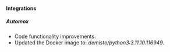 
#### Integrations

##### Automox
- Code functionality improvements.
- Updated the Docker image to: *demisto/python3:3.11.10.116949*.


